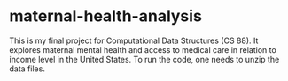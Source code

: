 # maternal-health-analysis
This is my final project for Computational Data Structures (CS 88). It explores maternal mental health and access to medical care in relation to income level in the United States. 
To run the code, one needs to unzip the data files. 
